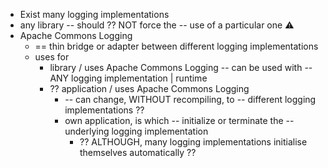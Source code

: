 * Exist many logging implementations
* any library -- should ?? NOT force the -- use of a particular one :warning:
* Apache Commons Logging
  * == thin bridge or adapter between different logging implementations
  * uses for
    * library / uses Apache Commons Logging -- can be used with -- ANY logging implementation | runtime
    * ?? application / uses Apache Commons Logging 
      * -- can change, WITHOUT recompiling, to -- different logging implementations ??
      * own application, is which -- initialize or terminate the -- underlying logging implementation
        * ?? ALTHOUGH, many logging implementations initialise themselves automatically  ?? 